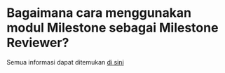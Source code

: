 # **Bagaimana cara menggunakan modul Milestone sebagai Milestone Reviewer?**

Semua informasi dapat ditemukan [di sini](https://docs.projectcatalyst.io/catalyst-basics/project-onboarding/funded-proposers-fp/statement-of-milestones/how-to-use-the-milestone-module-in-f10/approval-of-the-proof-of-achievement/using-the-milestone-module/roles-and-responsibilities/milestone-reviewer-using-the-milestone-module)
